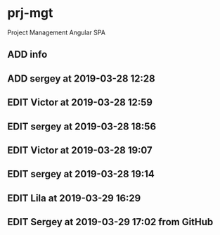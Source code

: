 # prj-mgt
Project Management Angular SPA

## ADD info
## ADD sergey at 2019-03-28 12:28
## EDIT Victor at 2019-03-28 12:59

## EDIT sergey at 2019-03-28 18:56
## EDIT Victor at 2019-03-28 19:07
## EDIT sergey at 2019-03-28 19:14

## EDIT Lila at 2019-03-29 16:29
## EDIT Sergey at 2019-03-29 17:02 from GitHub
